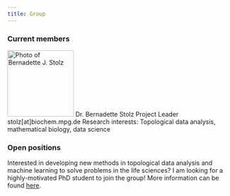 ```yaml
---
title: Group
---
```


### Current members

<img src="/images/group_fotos/Stolz_lowRes.jpg" alt="Photo of Bernadette J. Stolz" width="150" />  
Dr. Bernadette Stolz  
Project Leader  
stolz[at]biochem.mpg.de  
Research interests: Topological data analysis, mathematical biology, data science  

### Open positions

Interested in developing new methods in topological data analysis and machine learning to solve problems in the life sciences? I am looking for a highly-motivated PhD student to join the group! More information can be found [here](https://recruitingapp-5446.de.umantis.com/Vacancies/517/Description/2).
